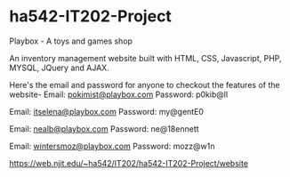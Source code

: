 # ha542-IT202-Project
Playbox - A toys and games shop

An inventory management website built with HTML, CSS, Javascript, PHP, MYSQL, JQuery and AJAX.

Here's the email and password for anyone to checkout the features of the website-
Email: pokimist@playbox.com
Password: p0kib@ll

Email: itselena@playbox.com 
Password: my@gentE0

Email: nealb@playbox.com
Password: ne@18ennett

Email: wintersmoz@playbox.com
Password: mozz@w1n

https://web.njit.edu/~ha542/IT202/ha542-IT202-Project/website
